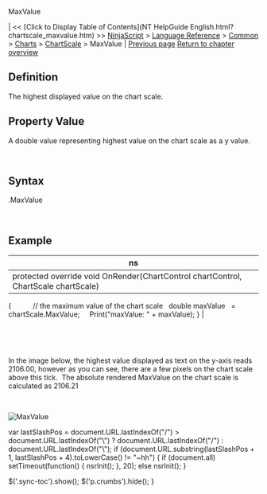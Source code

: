﻿










 


MaxValue







| &lt;&lt; [Click to Display Table of Contents](NT HelpGuide English.html?chartscale_maxvalue.htm) &gt;&gt;
 [NinjaScript](ninjascript.htm) &gt; [Language Reference](language_reference_wip.htm) &gt; [Common](common.htm) &gt; [Charts](chart.htm) &gt; [ChartScale](chartscale.htm) &gt;
MaxValue | [Previous page](maxminusmin.htm)
[Return to chapter overview](chartscale.htm)










Definition
----------


The highest displayed value on the chart scale. 



Property Value
--------------


A double value representing highest value on the chart scale as a y value.


 


Syntax
------


<chartscale>.MaxValue


 


Example
-------




| ns |
| --- |
| protected override void OnRender(ChartControl chartControl, ChartScale chartScale)
{         
   // the maximum value of the chart scale
   double maxValue   = chartScale.MaxValue;
 
   Print("maxValue: " + maxValue);
} |



 


 


In the image below, the highest value displayed as text on the y-axis reads 2106.00, however as you can see, there are a few pixels on the chart scale above this tick.  The absolute rendered MaxValue on the chart scale is calculated as 2106.21  


 


![MaxValue](maxvalue.png)





 
 var lastSlashPos = document.URL.lastIndexOf("/") &gt; document.URL.lastIndexOf("\\") ? document.URL.lastIndexOf("/") : document.URL.lastIndexOf("\\");
 if (document.URL.substring(lastSlashPos + 1, lastSlashPos + 4).toLowerCase() != "~hh") {
 if (document.all) setTimeout(function() {
 nsrInit();
 }, 20);
 else nsrInit();
 }
 
 
 $('.sync-toc').show();
 $('p.crumbs').hide();
 }
 
 
 



</chartscale>